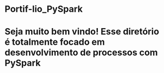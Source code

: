 # Portif-lio_PySpark
# Seja muito bem vindo! Esse diretório é totalmente focado em desenvolvimento de processos com PySpark
